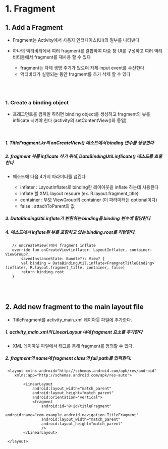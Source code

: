 
# 1. Fragment

## 1. Add a Fragment
 - Fragment는 Activity에서 사용자 인터페이스(UI)의 일부를 나타낸다
 - 하나의 액티비티에서 여러 fragment를 결합하여 다중 창 UI를 구성하고 여러 액티비티들에서 fragment를 재사용 할 수 있다
    
    - fragment는 자체 생명 주기가 있으며 자체 input event를 수신한다
    - 액티비티가 실행되는 동안 fragment를 추가 삭제 할 수 있다

<br><br>

### 1. Create a binding object
  - 프래그먼트를 컴파일 하려면 binding object를 생성하고 fragment의 뷰를 inflicate 시켜야 한다 (activity의 setContentView()와 동일)
  
 <br>
 
 ##### 1. TitleFragment.kr의 onCreateView() 메소드에서 binding 변수를 생성한다
 
 ##### 2. fragment 뷰를 inflicate 하기 위해, DataBindingUtil.inflicate() 메소드를 호출한다 
 
  - 메소드에 다음 4가지 파라미터를 넘긴다
    
    - inflater : LayoutInflater로 binding한 레이아웃을 inflate 하는데 사용된다
    - inflate 할 XML layout resoure (ex. R.layout.fragment_title)
    - container : 부모 ViewGroup의 container (이 파라미터는 optional이다)
    - false : attachToParent의 값
    
 ##### 3. DataBindingUtil.inflate가 반환하는 binding을 binding 변수에 할당한다
 
 ##### 4. 메소드에서 inflate된 뷰를 포함하고 있는 binding.root를 리턴한다.
 
 ```
    // onCreateView()에서 fragment inflate
    override fun onCreateView(inflater: LayoutInflater, container: ViewGroup?,
        savedInstanceState: Bundle?): View? {
        val binding = DataBindingUtil.inflate<FramgnetTitleBinding>(inflater, R.layout.fragment_title, container, false)
        return binding.root    
    }
 ```
 
 <br><br>
 
 ## 2. Add new fragment to the main layout file
   
 - TitleFragment를 activity_main.xml 레이아웃 파일에 추가한다.
 
 ##### 1. activity_main.xml의 LinearLayout 내에 fragment 요소를 추가한다
 
   - XML 레이아웃 파일에서 <fragment> 태그를 통해 fragment를 정의할 수 있다.
  
 ##### 2. fragment의 name에 fragment class의 full path를 입력한다.
 
 ```
  <layout xmlns:android="http://schemas.android.com/apk/res/android"
     xmlns:app="http://schemas.android.com/apk/res-auto">
 
         <LinearLayout
             android:layout_width="match_parent"
             android:layout_height="match_parent"
             android:orientation="vertical">
             <fragment
                 android:id="@+id/titleFragment"
                 android:name="com.example.android.navigation.TitleFragment"
                 android:layout_width="match_parent"
                 android:layout_height="match_parent"
                 />
         </LinearLayout>
 
  </layout>
 ```
 
 